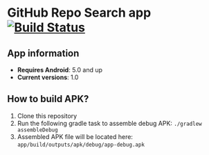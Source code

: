 # GitHub Repo Search app [![Build Status](https://travis-ci.org/isamborskiy/GitHubRepoSearch.svg?branch=master)](https://travis-ci.org/isamborskiy/GitHubRepoSearch)

## App information
* **Requires Android**: 5.0 and up
* **Current versions**: 1.0

## How to build APK?
1. Clone this repository
2. Run the following gradle task to assemble debug APK: `./gradlew assembleDebug`
3. Assembled APK file will be located here: `app/build/outputs/apk/debug/app-debug.apk`
